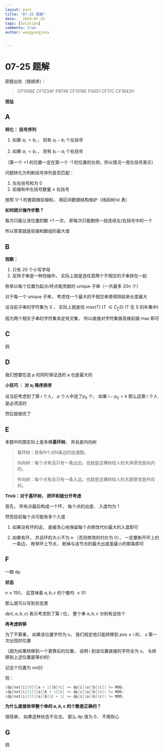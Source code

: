 ```yaml
---
layout: post
title: "07-25 题解"
date:   2024-07-25
tags: [Solution]
comments: true
author: wangyangjena


---
```




<head>
    <script src="https://cdn.mathjax.org/mathjax/latest/MathJax.js?config=TeX-AMS-MML_HTMLorMML" type="text/javascript"></script>
    <script type="text/x-mathjax-config">
        MathJax.Hub.Config({
            tex2jax: {
            skipTags: ['script', 'noscript', 'style', 'textarea', 'pre'],
            inlineMath: [['$','$']]
            }
        });
    </script>
</head>




# 07-25 题解



原题出处（按顺序）：

> CF1556E 	CF1234F 	P9746 	CF1316E 	P3651 	CF17C 	CF1842H



**[地址](https://mna.wang/contest/1169)**



## A



**转化： 括号序列**

1. 如果 $a_i\ > b_i$  ， 则有 $a_i - b_i$ 个左括号

2. 如果 $a_i\ < b_i$ ， 则有 $b_i - a_i$ 个右括号



（第一个 +1 的位置一定在第一个 -1 的位置的左侧，所以情况一用左括号表示）



问题转化为判断括号序列是否匹配：

1. 左右括号和为 0
2. 前缀和中左括号数量 $\ge$ 右括号

按照 1/-1 的套路做前缀和， 用区间数据结构维护（线段树/st 表）



**如何统计操作步数？**



每次只能让该位置的数 +1 一次， 即每次只能删除一段连续左/右括号中的一个



所以答案就是前缀和数组的最大值



## B



**观察：**

1. 只有 20 个小写字母
2. 反转子串是一种伪操作， 实际上就是选任意两个不相交的子串拼在一起



枚举以每个位置为起点/终点能贡献的 unique 子串（一共最多 20n 个）



对于每一个 unique 子串， 考虑找一个最大的不相交串使得拼起来长度最大



设当前子串的字符集为 $S$ ， 实际上就是找 $max(T)\ (T\ \in C_{\sum}S)$ (T 在 S 的补集中)



因为两个相交子串的字符集肯定有交集， 所以直接对字符集做高维前缀 max 即可



## C



鸽



## D



我们想要在选 p 的同时保证选的 a 也是最大的



**小技巧 ：** **对 $a_i$ 降序排序**



设当前考虑到了第 $i$ 个人，  $p$ 个人中选了$p_0$ 个， 如果 $i - p_0 < k$  那么这第 $i$ 个人是必须选的



然后就做完了



## E





本题中的图实际上是多棵**基环树**， 并且是内向树



> 基环树：具有N个点N条边的连通图。
>
> 内向树：每个点有且只有一条出边。也就是这棵树给人的大体感觉是向内的。
>
> 外向树：每个点有且只有一条入边。也就是这棵树给人的大题感觉是外向的。



**Trick：对于基环树， 把环和链分开考虑**



首先， 所有点最后构成一个环， 每个点的出度、 入度均为 1



然而目前每个点可能有多个入度



1. 如果没有环的话， 直接贪心地保留每个点修改代价最大的入度即可



2. 如果有环， 并且环的大小不为 n （否则修改的代价为 0）， 一定要断开环上的一条边， 枚举环上节点， 断掉与该节点的最大出度差最小的那条即可



## F



一眼 dp



**状态**



$n \le 150$， 这意味着 $a, b, c$ 的个数均 $\le 51$



那么就可以写到状态里



$dp(i, a, b, c)$ 表示考虑到了第 $i$ 位， 整个串 $a, b, c$ 分别有这些个



**再考虑转移**



为了不算重， 如果该位置字符为 s， 我们规定他只能转移到 $pos \ge i$ 的、 $s$ 第一次出现的位置



（因为如果转移到一个更靠后的位置， 说明 i 到该位置直接的字符全为 s， 与转移到上述位置是等价的）



记这个位置为 $nxt[i]$

则：



```cpp
(dp[nxt[i][0]][a + 1][b][c] += dp[i][a][b][c]) %= MOD;
(dp[nxt[i][1]][a][b + 1][c] += dp[i][a][b][c]) %= MOD;
(dp[nxt[i][2]][a][b][c + 1] += dp[i][a][b][c]) %= MOD;
```



**为什么直接枚举整个串的 $a, b, c$ 的个数是正确的？**



很简单， 如果这种状态不合法， 那么 dp 值为 0， 不用担心



## G



鸽
